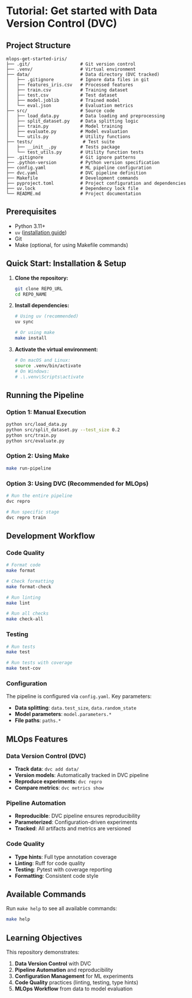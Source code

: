 # Tutorial: Get started with Data Version Control (DVC)

## Project Structure

```text
mlops-get-started-iris/
├── .git/                   # Git version control
├── .venv/                  # Virtual environment
├── data/                   # Data directory (DVC tracked)
│   ├── .gitignore          # Ignore data files in git
│   ├── features_iris.csv   # Processed features
│   ├── train.csv           # Training dataset
│   ├── test.csv            # Test dataset
│   ├── model.joblib        # Trained model
│   └── eval.json           # Evaluation metrics
├── src/                    # Source code
│   ├── load_data.py        # Data loading and preprocessing
│   ├── split_dataset.py    # Data splitting logic
│   ├── train.py            # Model training
│   ├── evaluate.py         # Model evaluation
│   └── utils.py            # Utility functions
├── tests/                   # Test suite
│   ├── __init__.py         # Tests package
│   └── test_utils.py       # Utility function tests
├── .gitignore              # Git ignore patterns
├── .python-version         # Python version specification
├── config.yaml             # ML pipeline configuration
├── dvc.yaml                # DVC pipeline definition
├── Makefile                # Development commands
├── pyproject.toml          # Project configuration and dependencies
├── uv.lock                 # Dependency lock file
└── README.md               # Project documentation
```

## Prerequisites

- Python 3.11+
- `uv` ([installation guide](https://docs.astral.sh/uv/getting-started/installation/))
- Git
- Make (optional, for using Makefile commands)

## Quick Start: Installation & Setup

1. **Clone the repository:**

    ```bash
    git clone REPO_URL
    cd REPO_NAME
    ```

2. **Install dependencies:**

    ```bash
    # Using uv (recommended)
    uv sync
    
    # Or using make
    make install
    ```

3. **Activate the virtual environment:**

    ```bash
    # On macOS and Linux:
    source .venv/bin/activate
    # On Windows:
    # .\.venv\Scripts\activate
    ```

## Running the Pipeline

### Option 1: Manual Execution

```bash
python src/load_data.py
python src/split_dataset.py --test_size 0.2
python src/train.py
python src/evaluate.py
```

### Option 2: Using Make

```bash
make run-pipeline
```

### Option 3: Using DVC (Recommended for MLOps)

```bash
# Run the entire pipeline
dvc repro

# Run specific stage
dvc repro train
```

## Development Workflow

### Code Quality

```bash
# Format code
make format

# Check formatting
make format-check

# Run linting
make lint

# Run all checks
make check-all
```

### Testing

```bash
# Run tests
make test

# Run tests with coverage
make test-cov
```

### Configuration

The pipeline is configured via `config.yaml`. Key parameters:

- **Data splitting**: `data.test_size`, `data.random_state`
- **Model parameters**: `model.parameters.*`
- **File paths**: `paths.*`

## MLOps Features

### Data Version Control (DVC)

- **Track data**: `dvc add data/`
- **Version models**: Automatically tracked in DVC pipeline
- **Reproduce experiments**: `dvc repro`
- **Compare metrics**: `dvc metrics show`

### Pipeline Automation

- **Reproducible**: DVC pipeline ensures reproducibility
- **Parameterized**: Configuration-driven experiments
- **Tracked**: All artifacts and metrics are versioned

### Code Quality

- **Type hints**: Full type annotation coverage
- **Linting**: Ruff for code quality
- **Testing**: Pytest with coverage reporting
- **Formatting**: Consistent code style

## Available Commands

Run `make help` to see all available commands:

```bash
make help
```

## Learning Objectives

This repository demonstrates:

1. **Data Version Control** with DVC
2. **Pipeline Automation** and reproducibility
3. **Configuration Management** for ML experiments
4. **Code Quality** practices (linting, testing, type hints)
5. **MLOps Workflow** from data to model evaluation

